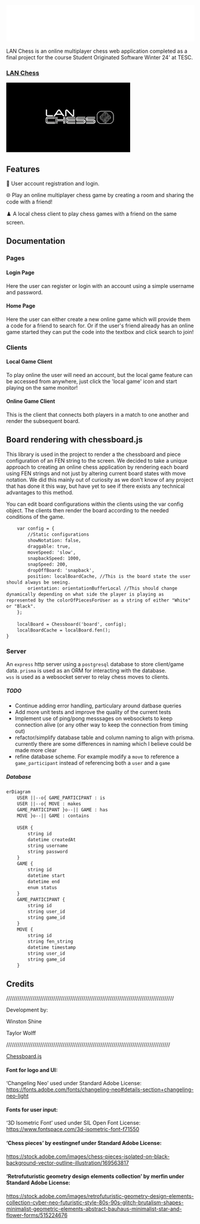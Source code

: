 ![screenshot](img/overlays/LanChessWordmarkLogoWhite.png)


LAN Chess is an online multiplayer chess web application completed as a final project for the course Student Originated Software Winter 24' at TESC.

### [LAN Chess](https://wshine.arcology.builders)


![demo](demo.gif)

## Features

👤 User account registration and login.

🌐 Play an online multiplayer chess game by creating a room and sharing the code with a friend!

♟️ A local chess client to play chess games with a friend on the same screen.


## Documentation

### Pages

#### Login Page
Here the user can register or login with an account using a simple username and password.


#### Home Page
Here the user can either create a new online game which will provide them a code for a friend to search for. Or if the user's friend already has an online game started they can put the code into the textbox and click search to join!

### Clients
#### Local Game Client
To play online the user will need an account, but the local game feature can be accessed from anywhere, just click the 'local game' icon and start playing on the same monitor!

#### Online Game Client
This is the client that connects both players in a match to one another and render the subsequent board.

## Board rendering with chessboard.js

This library is used in the project to render a the chessboard and piece configuration of an FEN string to the screen. We decided to take a unique approach to creating an online chess application by rendering each board using FEN strings and not just by altering current board states with move notation. We did this mainly out of curiosity as we don't know of any project that has done it this way, but have yet to see if there exists any technical advantages to this method.

You can edit board configurations within the clients using the var config object. The clients then render the board according to the needed conditions of the game.
```
    var config = {
        //Static configurations
        showNotation: false,
        draggable: true,
        moveSpeed: 'slow',
        snapbackSpeed: 1000,
        snapSpeed: 200,
        dropOffBoard: 'snapback',
        position: localBoardCache, //This is the board state the user should always be seeing.
        orientation: orientationBufferLocal //This should change dynamically depending on what side the player is playing as represented by the colorOfPiecesForUser as a string of either "White" or "Black".
    };

    localBoard = Chessboard('board', config);
    localBoardCache = localBoard.fen();
}
```
### Server

An `express` http server using a `postgresql` database to store client/game data.
`prisma` is used as an ORM for interacting with the database.  
`wss` is used as a websocket server to relay chess moves to clients.
##### TODO
* Continue adding error handling, particulary around datbase queries
* Add more unit tests and improve the quality of the current tests
* Implement use of ping/pong messsages on websockets to keep connection alive (or any other way to keep the connection from timing out)
* refactor/simplify database table and column naming to align with prisma. currently there are some differences in naming which I believe could be made more clear
* refine database scheme. For example modify a `move` to reference a `game_participant` instead of referencing both a `user` and a `game`
##### Database


```mermaid
erDiagram
    USER ||--o{ GAME_PARTICIPANT : is   
    USER ||--o{ MOVE : makes
    GAME_PARTICIPANT }o--|| GAME : has
    MOVE }o--|| GAME : contains
    
    USER {
        string id
        datetime createdAt
        string username
        string password
    }
    GAME {
        string id
        datetime start
        datetime end
        enum status
    }
    GAME_PARTICIPANT {
        string id
        string user_id
        string game_id
    }
    MOVE {
        string id
        string fen_string
        datetime timestamp
        string user_id
        string game_id
    }
```


## Credits



/////////////////////////////////////////////////////////////////////////////////////////

Development by:

Winston Shine

Taylor Wolff 

///////////////////////////////////////////////////////////////////////////////////////


[Chessboard.js](https://github.com/oakmac/chessboardjs/)

#### Font for logo and UI: 
‘Changeling Neo’ used under Standard Adobe License:
https://fonts.adobe.com/fonts/changeling-neo#details-section+changeling-neo-light

#### Fonts for user input:
‘3D Isometric Font’ used under SIL Open Font License:
https://www.fontspace.com/3d-isometric-font-f71550

#### ‘Chess pieces’ by eestingnef under Standard Adobe License:
https://stock.adobe.com/images/chess-pieces-isolated-on-black-background-vector-outline-illustration/169563817

#### ‘Retrofuturistic geometry design elements collection’ by merfin under Standard Adobe License:
https://stock.adobe.com/images/retrofuturistic-geometry-design-elements-collection-cyber-neo-futuristic-style-80s-90s-glitch-brutalism-shapes-minimalist-geometric-elements-abstract-bauhaus-minimalist-star-and-flower-forms/515224676




